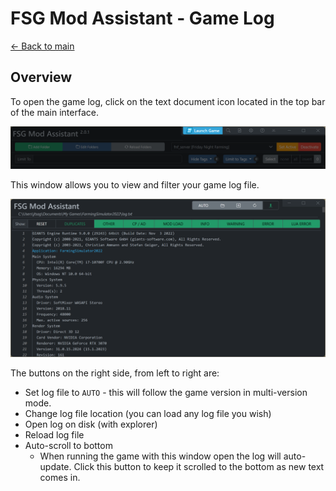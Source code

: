 # FSG Mod Assistant - Game Log

[← Back to main](index.html)

## Overview

To open the game log, click on the text document icon located in the top bar of the main interface.

![overview](img/interfacemap_topbar.png)

This window allows you to view and filter your game log file.

![Alt text](img/gamelog-001.png)

The buttons on the right side, from left to right are:

- Set log file to `AUTO` - this will follow the game version in multi-version mode.
- Change log file location (you can load any log file you wish)
- Open log on disk (with explorer)
- Reload log file
- Auto-scroll to bottom
  - When running the game with this window open the log will auto-update.  Click this button to keep it scrolled to the bottom as new text comes in.
